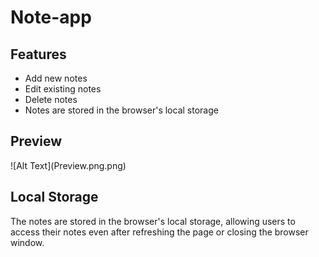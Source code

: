 # Note-app
<h2> Features </h2>
<ul>
  <li> Add new notes</li>
  <li> Edit existing notes</li>
  <li> Delete notes</li>
  <li>Notes are stored in the browser's local storage</li>
</ul>


<h2> Preview</h2>
![Alt Text](Preview.png.png)


<h2> Local Storage </h2>
<p> The notes are stored in the browser's local storage, allowing users to access their notes even after refreshing the page or closing the browser window.</p>



